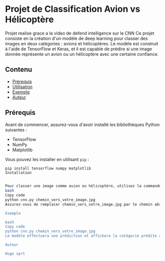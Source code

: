 # Projet de Classification Avion vs Hélicoptère
Projet realise grace a la video de defend intelligence sur le CNN
Ce projet consiste en la création d'un modèle de deep learning pour classer des images en deux catégories : avions et hélicoptères. Le modèle est construit à l'aide de TensorFlow et Keras, et il est capable de prédire si une image donnée représente un avion ou un hélicoptère avec une certaine confiance.

## Contenu

- [Prérequis](#prérequis)
- [Utilisation](#utilisation)
- [Exemple](#exemple)
- [Auteur](#auteur)


## Prérequis

Avant de commencer, assurez-vous d'avoir installé les bibliothèques Python suivantes :
- TensorFlow
- NumPy
- Matplotlib

Vous pouvez les installer en utilisant `pip` :

```bash
pip install tensorflow numpy matplotlib
Installation


Pour classer une image comme avion ou hélicoptère, utilisez la commande suivante :
bash
Copy code
python cnn.py chemin_vers_votre_image.jpg
Assurez-vous de remplacer chemin_vers_votre_image.jpg par le chemin absolu de l'image que vous souhaitez classifier.

Exemple

bash
Copy code
python cnn.py chemin_vers_votre_image.jpg
Le modèle effectuera une prédiction et affichera la catégorie prédite ainsi que la confiance dans cette prédiction.

Auteur

Hugo sprt
